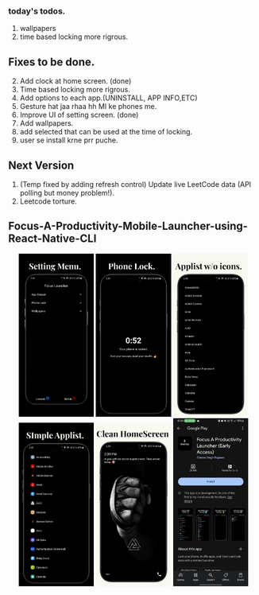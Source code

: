### today's todos.
1. wallpapers
2. time based locking more rigrous.


## Fixes to be done.

2. Add clock at home screen. (done)
3. Time based  locking more rigrous.
4. Add options to each app.(UNINSTALL, APP INFO,ETC)
5. Gesture hat jaa rhaa hh MI ke phones me.
6. Improve UI of setting screen. (done)
7. Add wallpapers.
8. add selected that can be used at the time of locking.
9. user se install krne prr puche.



## Next Version
1. (Temp fixed by adding refresh control) Update live LeetCode data (API polling but money problem!).
2. Leetcode torture.




<h2>Focus-A-Productivity-Mobile-Launcher-using-React-Native-CLI</h2>
<p align="center">
    <img src="https://github.com/chetannn-github/Focus-A-Productivity-Mobile-Launcher-using-React-Native-CLI/blob/main/assets/preview/leetcode.png" width="30%" />
    <img src="https://github.com/chetannn-github/Focus-A-Productivity-Mobile-Launcher-using-React-Native-CLI/blob/main/assets/preview/lock.png" width="30%" />
    <img src="https://github.com/chetannn-github/Focus-A-Productivity-Mobile-Launcher-using-React-Native-CLI/blob/main/assets/preview/app%20drawer%202.png" width="30%" />
    <img src="https://github.com/chetannn-github/Focus-A-Productivity-Mobile-Launcher-using-React-Native-CLI/blob/main/assets/preview/app%20drawer.png" width="30%" />
    <img src="https://github.com/chetannn-github/Focus-A-Productivity-Mobile-Launcher-using-React-Native-CLI/blob/main/assets/preview/home.png" width="30%" />
    <img src="https://github.com/chetannn-github/Focus-A-Productivity-Mobile-Launcher-using-React-Native-CLI/blob/main/assets/preview/playstore.jpg" width="30%" />
</p>
